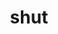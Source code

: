---
category: 4-letters
denotation: null
name: shut
reference_link: https://www.etymonline.com/word/shut
root_language: null
root_name: null
title: shut
type: free
word_sums:
- respelling: shut
  sum: 'Shut + '
---